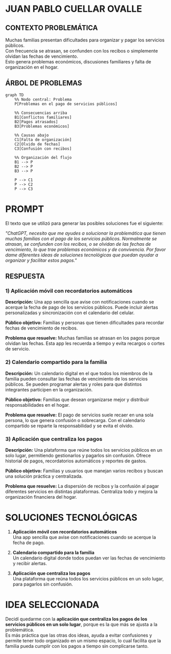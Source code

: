 # JUAN PABLO CUELLAR OVALLE

## CONTEXTO PROBLEMÁTICA
Muchas familias presentan dificultades para organizar y pagar los servicios públicos.  
Con frecuencia se atrasan, se confunden con los recibos o simplemente olvidan las fechas de vencimiento.  
Esto genera problemas económicos, discusiones familiares y falta de organización en el hogar.  
## ÁRBOL DE PROBLEMAS
```mermaid
graph TD
    %% Nodo central: Problema
    P[Problemas en el pago de servicios públicos]

    %% Consecuencias arriba
    B1[Conflictos familiares]
    B2[Pagos atrasados]
    B3[Problemas económicos]

    %% Causas abajo
    C1[Falta de organización]
    C2[Olvido de fechas]
    C3[Confusión con recibos]

    %% Organización del flujo
    B1 --> P
    B2 --> P
    B3 --> P

    P --> C1
    P --> C2
    P --> C3
```
# PROMPT
El texto que se utilizó para generar las posibles soluciones fue el siguiente:

*"ChatGPT, necesito que me ayudes a solucionar la problemática que tienen muchas familias
con el pago de los servicios públicos. Normalmente se atrasan, se confunden con los recibos,
o se olvidan de las fechas de vencimiento, lo que trae problemas económicos y de convivencia.
Por favor dame diferentes ideas de soluciones tecnológicas que puedan ayudar a organizar y
facilitar estos pagos."*
## RESPUESTA 

### 1) Aplicación móvil con recordatorios automáticos  
**Descripción:** Una app sencilla que avise con notificaciones cuando se acerque la fecha de pago de los servicios públicos. Puede incluir alertas personalizadas y sincronización con el calendario del celular.  

**Público objetivo:** Familias y personas que tienen dificultades para recordar fechas de vencimiento de recibos.  

**Problema que resuelve:** Muchas familias se atrasan en los pagos porque olvidan las fechas. Esta app les recuerda a tiempo y evita recargos o cortes de servicio.  


### 2) Calendario compartido para la familia  
**Descripción:** Un calendario digital en el que todos los miembros de la familia pueden consultar las fechas de vencimiento de los servicios públicos. Se pueden programar alertas y roles para que distintos integrantes participen en la organización.  

**Público objetivo:** Familias que desean organizarse mejor y distribuir responsabilidades en el hogar.  

**Problema que resuelve:** El pago de servicios suele recaer en una sola persona, lo que genera confusión o sobrecarga. Con el calendario compartido se reparte la responsabilidad y se evita el olvido.  


### 3) Aplicación que centraliza los pagos  
**Descripción:** Una plataforma que reúne todos los servicios públicos en un solo lugar, permitiendo gestionarlos y pagarlos sin confusión. Ofrece historial de pagos, recordatorios automáticos y reportes de gastos.  

**Público objetivo:** Familias y usuarios que manejan varios recibos y buscan una solución práctica y centralizada.  

**Problema que resuelve:** La dispersión de recibos y la confusión al pagar diferentes servicios en distintas plataformas. Centraliza todo y mejora la organización financiera del hogar.  

# SOLUCIONES TECNOLÓGICAS
1. **Aplicación móvil con recordatorios automáticos**  
   Una app sencilla que avise con notificaciones cuando se acerque la fecha de pago.  

2. **Calendario compartido para la familia**  
   Un calendario digital donde todos puedan ver las fechas de vencimiento y recibir alertas.  

3. **Aplicación que centraliza los pagos**  
   Una plataforma que reúna todos los servicios públicos en un solo lugar, para pagarlos sin confusión.  

# IDEA SELECCIONADA
Decidí quedarme con la **aplicación que centraliza los pagos de los servicios públicos en un solo lugar**, porque es la que más se ajusta a la problemática.  
Es más práctica que las otras dos ideas, ayuda a evitar confusiones y permite tener todo organizado en un mismo espacio, lo cual facilita que la familia pueda cumplir con los pagos a tiempo sin complicarse tanto.

